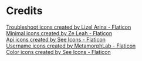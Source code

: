 # Credits
<a href="https://www.flaticon.com/free-icons/troubleshoot" title="troubleshoot icons">Troubleshoot icons created by Lizel Arina - Flaticon</a>
<br />
<a href="https://www.flaticon.com/free-icons/minimal" title="minimal icons">Minimal icons created by Ze Leah - Flaticon</a>
<br />
<a href="https://www.flaticon.com/free-icons/api" title="api icons">Api icons created by See Icons - Flaticon</a>
<br />
<a href="https://www.flaticon.com/free-icons/username" title="username icons">Username icons created by MetamorphLab - Flaticon</a>
<br />
<a href="https://www.flaticon.com/free-icons/color" title="color icons">Color icons created by See Icons - Flaticon</a>